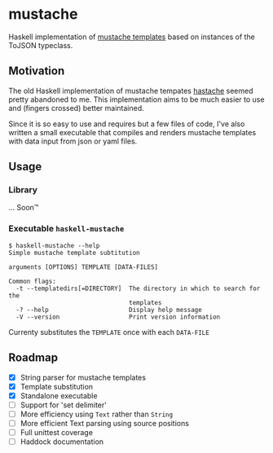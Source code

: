 # mustache

Haskell implementation of [mustache templates][mustache-homepage] based on instances of the ToJSON typeclass.

[mustache-homepage]: https://mustache.github.io

## Motivation

The old Haskell implementation of mustache tempates [hastache][] seemed pretty abandoned to me. This implementation aims to be much easier to use and (fingers crossed) better maintained.

[hastache]: https://hackage.haskell.org/package/hastache

Since it is so easy to use and requires but a few files of code, I've also written a small executable that compiles and renders mustache templates with data input from json or yaml files.

## Usage

### Library

... Soon™

### Executable `haskell-mustache`

    $ haskell-mustache --help
    Simple mustache template subtitution

    arguments [OPTIONS] TEMPLATE [DATA-FILES]

    Common flags:
      -t --templatedirs[=DIRECTORY]  The directory in which to search for the
                                     templates
      -? --help                      Display help message
      -V --version                   Print version information

Currenty substitutes the `TEMPLATE` once with each `DATA-FILE`

## Roadmap

- [x] String parser for mustache templates
- [x] Template substitution
- [x] Standalone executable
- [ ] Support for 'set delimiter'
- [ ] More efficiency using `Text` rather than `String`
- [ ] More efficient Text parsing using source positions
- [ ] Full unittest coverage
- [ ] Haddock documentation
